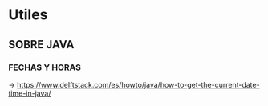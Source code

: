 # Utiles
## SOBRE JAVA
### FECHAS Y HORAS
-> https://www.delftstack.com/es/howto/java/how-to-get-the-current-date-time-in-java/
